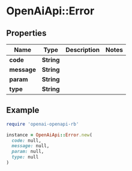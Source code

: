 # OpenAiApi::Error

## Properties

| Name | Type | Description | Notes |
| ---- | ---- | ----------- | ----- |
| **code** | **String** |  |  |
| **message** | **String** |  |  |
| **param** | **String** |  |  |
| **type** | **String** |  |  |

## Example

```ruby
require 'openai-openapi-rb'

instance = OpenAiApi::Error.new(
  code: null,
  message: null,
  param: null,
  type: null
)
```

